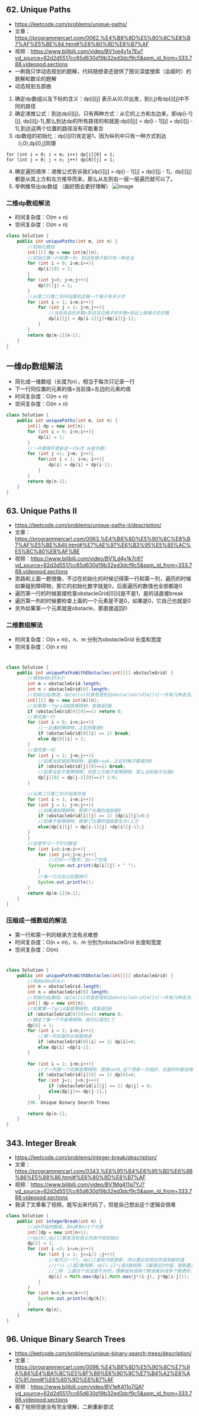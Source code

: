 ## 62. Unique Paths
* https://leetcode.com/problems/unique-paths/
* 文章：https://programmercarl.com/0062.%E4%B8%8D%E5%90%8C%E8%B7%AF%E5%BE%84.html#%E6%80%9D%E8%B7%AF
* 视频：https://www.bilibili.com/video/BV1ve4y1x7Eu?vd_source=62d2d5517cc65d630d19b32ed3dcf9c5&spm_id_from=333.788.videopod.sections
* 一刷我只学动态规划的题解，代码随想录还提供了图论深度搜索（会超时）的题解和数论的题解
* 动态规划五部曲
1. 确定dp数组以及下标的含义：dp[i][j] 表示从(0,0)出发，到(i,j)有dp[i][j]中不同的路径
2. 确定递推公式：到达dp[i][j]，只有两种方式：从它的上方和左边来，即dp[i-1][j], dp[i][j-1],那么到达dp的所有路径的和就是:dp[i][j] = dp[i - 1][j] + dp[i][j - 1],到达这两个位置的路径没有可能重合
3. dp数组的初始化：dp[i][0]肯定是1，因为纵列中只有一种方式到达（i,0),dp[0,j]同理
```
for (int i = 0; i < m; i++) dp[i][0] = 1;
for (int j = 0; j < n; j++) dp[0][j] = 1;
```
4. 确定遍历顺序：递推公式告诉我们dp[i][j] = dp[i - 1][j] + dp[i][j - 1]，dp[i][j]都是从其上方和左方推导而来，那么从左到右一层一层遍历就可以了。
5. 举例推导出dp数组 （画好图会更好理解）
![image](https://github.com/user-attachments/assets/d4fbfb33-4524-45d7-8a2d-edb03a174e83)
### 二维dp数组解法
* 时间复杂度：O(m × n)
* 空间复杂度：O(m × n)
```java
class Solution {
    public int uniquePaths(int m, int n) {
        //初始化数组
        int[][] dp = new int[m][n];
        //初始化第一行和第一列，到这些格子都只有一种走法
        for (int i = 0; i<m;i++){
            dp[i][0] = 1;
        }
        for (int j=0; j<n;j++){
            dp[0][j] = 1;
        }
        //从第二行第二列开始算到达每一个格子有多少步
        for (int i = 1; i<m;i++){
            for (int j = 1; j<n;j++){
                //当前各自的步数=到达左边格子的步数+到达上面格子的步数
                dp[i][j] = dp[i-1][j]+dp[i][j-1];
            }
        }
        return dp[m-1][n-1];
    }
}
```
## 一维dp数组解法
* 简化成一维数组（长度为n），相当于每次只记录一行
* 下一行同位置的元素的值=当前值+左边的元素的值
* 时间复杂度：O(m × n)
* 空间复杂度：O(m × n)

```java
class Solution {
    public int uniquePaths(int m, int n) {
        int[] dp = new int[n];
        for (int i = 0; i<n;i++){
            dp[i] = 1;
        }
        //一共要循环更新这一行m次（m是列数）
        for (int j =1; j<m; j++){
            for(int i = 1; i<n; i++){
                dp[i] = dp[i] + dp[i-1];
            }
        }
        return dp[n-1];
    }
}
```
## 63. Unique Paths II
* https://leetcode.com/problems/unique-paths-ii/description/
* 文章：https://programmercarl.com/0063.%E4%B8%8D%E5%90%8C%E8%B7%AF%E5%BE%84II.html#%E7%AE%97%E6%B3%95%E5%85%AC%E5%BC%80%E8%AF%BE
* 视频：https://www.bilibili.com/video/BV1Ld4y1k7c6?vd_source=62d2d5517cc65d630d19b32ed3dcf9c5&spm_id_from=333.788.videopod.sections
* 思路和上面一题很像，不过在初始化的时候记得第一行和第一列，遍历的时候如果碰到障碍物，那它的初始化数字就是0，后面遍历的数值也全部都是0
* 遍历第一行的时候直接检查obstacleGrid[0][i]是不是1，是的话直接break
* 遍历第一列的时候要检查上面的一个元素是不是0，如果是0，它自己也就是0
* 另外如果第一个元素就是obstacle，那直接返回0
### 二维数组解法
* 时间复杂度：O(n × m)，n、m 分别为obstacleGrid 长度和宽度
* 空间复杂度：O(n x m)
#
```java
class Solution {
    public int uniquePathsWithObstacles(int[][] obstacleGrid) {
        //得到m和n的大小
        int m = obstacleGrid.length;
        int n = obstacleGrid[0].length;
        //初始化dp数组，dp[m][n]的意思是到达obstacleGrid[m][n]一共有几种走法，如果是障碍物的话，dp[m][n]为0
        int[][] dp = new int[m][n];
        //如果第一个grid就是障碍物，直接返回0
        if (obstacleGrid[0][0]==1) return 0;
        //填充第一行
        for (int i = 0; i<n;i++){
            //一旦遇到障碍物，之后的都是0
            if (obstacleGrid[0][i] == 1) break;
            else dp[0][i] = 1;
        }
        //填充第一列
        for (int j = 1; j<m;j++){
            //如果当前值是障碍物，直接break，之后的格子都填充0
            if (obstacleGrid[j][0]==1) break;
            //如果当前不是障碍物，但是上方格子是障碍物，那么当前格子也是0
            dp[j][0] = dp[j-1][0]==1? 1:0;
        }

        //从第二行第二列开始填充值
        for (int i = 1; i<m;i++){
        for (int j = 1; j<n;j++){
            //如果遇到障碍物，那那个位置的值就是0
            if (obstacleGrid[i][j] == 1) {dp[i][j]=0;}
            //如果不是障碍物，那那个位置的值就是左方+上方
            else{dp[i][j] = dp[i-1][j] +dp[i][j-1];}
        }
        }
        //这里学习一下打印数组
        for (int i=0;i<m;i++){
            for (int j=0;j<n;j++){
                //打印一个数字，加一个空格
                System.out.print(dp[i][j] + " ");
            }
            //每一行过去以后要换行
            System.out.println();
        }
        return dp[m-1][n-1];
    }
}
```
### 压缩成一维数组的解法
* 第一行和第一列的继承方法有点难想
* 时间复杂度：O(n × m)，n、m 分别为obstacleGrid 长度和宽度
* 空间复杂度：O(m)
#
```java
class Solution {
    public int uniquePathsWithObstacles(int[][] obstacleGrid) {
        //得到m和n的大小
        int m = obstacleGrid.length;
        int n = obstacleGrid[0].length;
        //初始化dp数组，dp[m][n]的意思是到达obstacleGrid[m][n]一共有几种走法，如果是障碍物的话，dp[m][n]为0
        int[] dp = new int[n];
        //如果第一个grid就是障碍物，直接返回0
        if (obstacleGrid[0][0]==1) return 0;
        //确定了第一个不是障碍物，就可以填充1了
        dp[0] = 1;
        for (int i = 1; i<n;i++){
            //第一列后面的从前面继承
            if (obstacleGrid[0][i] == 1) dp[i]=0;
            else dp[i] =dp[i-1];
        }
        
        for (int i = 1; i<m;i++){
            //下一列第一个如果是障碍物，直接set0,这个更新一次就好，后面的列都会继承这个0
            if (obstacleGrid[i][0] == 1) dp[0]=0;
            for (int j=1; j<n;j++){
                if (obstacleGrid[i][j] == 1) dp[j] = 0;
                else{dp[j]+= dp[j-1];}
            }
        }96. Unique Binary Search Trees
        
        return dp[n-1];
    }
}
```
## 343. Integer Break
* https://leetcode.com/problems/integer-break/description/
* 文章：https://programmercarl.com/0343.%E6%95%B4%E6%95%B0%E6%8B%86%E5%88%86.html#%E6%80%9D%E8%B7%AF
* 视频：https://www.bilibili.com/video/BV1Mg411q7YJ?vd_source=62d2d5517cc65d630d19b32ed3dcf9c5&spm_id_from=333.788.videopod.sections
* 我读了文章看了视频，能写出来代码了，但是自己想出这个逻辑会很难
```java
class Solution {
    public int integerBreak(int n) {
        //从0开始的数组，到n就有n+1个元素
        int[]dp = new int[n+1];
        //dp[0],dp[1]都是没有意义的故不用初始化
        dp[2] = 1;
        for (int i =3; i<=n;i++){
            for (int j = 1; j<=i/2 ;j++){
                //每次过一个j，dp[i]都有可能更新，所以要比较现在的值和新的值
                //j*(i-j)是2数相乘，dp[i-j]*j是3数相乘，3最接近3的值，就能最大化results
                //二刷：上面这个说法是不对的，理解成拆成两个数或者拆成多个数更好，具体看notion：错题本，动态规划篇
                dp[i] = Math.max(dp[i],Math.max(j*(i-j), j*dp[i-j]));
            }
        }
        for (int k=0;k<=n;k++){
            System.out.println(dp[k]);
        }
        return dp[n];
    }
}
```
## 96. Unique Binary Search Trees
* https://leetcode.com/problems/unique-binary-search-trees/description/
* 文章：https://programmercarl.com/0096.%E4%B8%8D%E5%90%8C%E7%9A%84%E4%BA%8C%E5%8F%89%E6%90%9C%E7%B4%A2%E6%A0%91.html#%E6%80%9D%E8%B7%AF
* 视频：https://www.bilibili.com/video/BV1eK411o7QA?vd_source=62d2d5517cc65d630d19b32ed3dcf9c5&spm_id_from=333.788.videopod.sections
* 看了视频但是没有完全理解，二刷重新尝试
